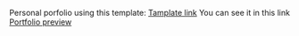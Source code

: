 Personal porfolio using this template: <a href="https://github.com/ndoherty-xyz/unemployables-portfolio-template">Tamplate link</a>
You can see it in this link <a href="https://dhako197.github.io/Portfolio/">Portfolio preview</a>
